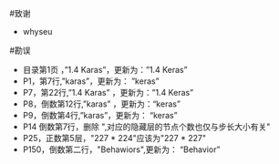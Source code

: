 #致谢 
+ whyseu

#勘误
+ 目录第1页 ，”1.4 Karas”，更新为：”1.4 Keras”
+ P1，第7行,”karas”，更新为：	”keras”
+ P7，第22行,”1.4 Karas”	，更新为：”1.4 Keras”
+ P8，倒数第12行,”karas”	，更新为：“keras”
+ P9，倒数第4行,”karas”，更新为：	“keras”
+ P14 倒数第7行，删除 ",对应的隐藏层的节点个数也仅与步长大小有关"
+ P25，正数第5层，"227 * 224"应该为"227 * 227"
+ P150，倒数第二行，"Behawiors",更新为：	“Behavior”

